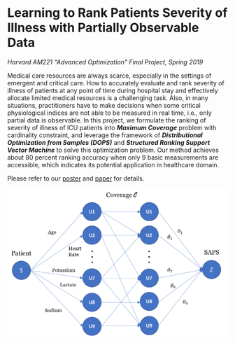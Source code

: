 # Learning to Rank Patients Severity of Illness with Partially Observable Data

*Harvard AM221 "Advanced Optimization" Final Project, Spring 2019*

Medical care resources are always scarce, especially in the settings of emergent and critical care. How to accurately evaluate and rank severity of illness of patients at any point of time during hospital stay and effectively allocate limited medical resources is a challenging task. Also, in many situations, practitioners have to make decisions when some critical physiological indices are not able to be measured in real time, i.e., only partial data is observable. In this project, we formulate the ranking of severity of illness of ICU patients into ***Maximum Coverage*** problem with cardinality constraint, and leverage the framework of ***Distributional Optimization from Samples (DOPS)*** and ***Structured Ranking Support Vector Machine*** to solve this optimization problem. Our method achieves about 80 percent ranking accuracy when only 9 basic measurements are accessible, which indicates its potential application in healthcare domain.

Please refer to our [poster](paper/poster.pdf) and [paper](paper/final_report.pdf) for details.

![p](coverage/coverage.png)